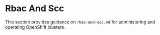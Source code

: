 # Rbac And Scc

This section provides guidance on `rbac-and-scc.md` for administering and operating OpenShift clusters.